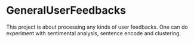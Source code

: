 # GeneralUserFeedbacks
This project is about processing any kinds of user feedbacks. 
One can do experiment with sentimental analysis, sentence encode and clustering. 
